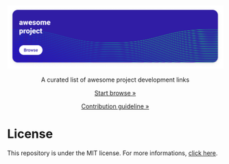 <div align="center">
  <a href="https://github.com/gdcmarinho/awesome-project/blob/master/LINKS.md">
    <img alt="Project banner" src="./banner.png">
  </a>
</div>
<p align="center">A curated list of awesome project development links</p>

[<p align="center">Start browse »</p>](https://github.com/gdcmarinho/awesome-project/blob/master/LINKS.md)
[<p align="center">Contribution guideline »</p>](https://github.com/gdcmarinho/awesome-project/blob/master/CONTRIBUTING.md)

# License
This repository is under the MIT license. For more informations, [click here](https://github.com/gdcmarinho/awesome-project/blob/master/LICENSE).
